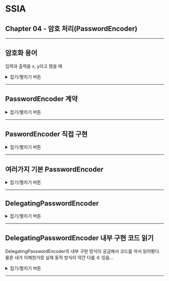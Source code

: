 # SSIA
## Chapter 04 - 암호 처리(PasswordEncoder)

---

## 암호화 용어

입력과 출력을 x, y라고 했을 때

<details>
<summary>접기/펼치기 버튼</summary>
<div markdown="1">

### 인코딩(Encoding)
- 주어진 입력에 대한 모든 변환
- 예) x -> y // abc -> cda

### 암호화(Encryption)
- 출력을 얻기 위해, 입력값과 키를 모두 지정해야할 때, 이러한 특수한 인코딩 방법을 '암호화'라고 한다.
- 예) (x, k) -> y

### 복호화 == 역함수 복호화(Reverse Function Decryption)
- 출력과 키값을 이용하여 입력값을 역으로 얻어내는 함수를 이용해, 입력값을 얻어냄
  - 예) (y, k) -> x
- 암호화, 복호화에 사용되는 키가 서로 같을 경우 이 키를 대칭 키라고 한다.

### 비대칭키(Asymmetric Key)
- Encryption, Reverse Function Decryption 에 사용하는 키를 서로 다르게 사용할 때
  - (x, k1) -> y
  - (y, k2) -> x
- 이 때 (k1, k2) 를 키 쌍(key pair)라고 한다.
- 암호화에 사용되는 k1을 공개키(Public Key), k2를 개인키(Private Key)라고 한다.

### 해싱(Hashing)
- 함수가 일방향으로만 작동하는 특수한 인코딩
- 함수의 입력값 x로부터 y를 구할 수 있더라도 출력 y로부터 입력 x를 얻어낼 수 없음
- 하지만 출력 y가 입력 x에 해당하는지 확인할 수 있는 방법이 반드시 있어야한다.
- 결국 해싱 기법은 두가지 함수가 쌍으로 필요하다.
  - x -> y : x에서 y를 얻어내는 함수
  - (x, y) -> boolean : 일치 여부를 얻어내는 함수

### 솔트(Salt)
- 해싱함수의 입력에 임의의 값을 추가하여 암호화
  - 예) (x, k) -> y
  - 여기서 k가 솔트가 된다.
- 솔트를 통해서, 함수를 더 강하게 만들고, 결과에서 입력을 얻는 역함수의 적용 난도를 높일 수 있다.

</div>
</details>

---

## PasswordEncoder 계약

<details>
<summary>접기/펼치기 버튼</summary>
<div markdown="1">

```java
public interface PasswordEncoder {

	String encode(CharSequence rawPassword);
	boolean matches(CharSequence rawPassword, String encodedPassword);
	default boolean upgradeEncoding(String encodedPassword) {
		return false;
	}

}
```
PasswordEncoder 계약을 통해 스프링 시큐리티에 암호를 검증하는 방법을 알려줄 수 있다.
- `encode(...)` : 지정 문자열을 암호화한다. (기능 관점 해시, 암호화)
- `matches(rawPassword, encodedPassword)` : 평문 문자열과 암호화된 패스워드를 비교하여 일치하는 지 여부를 반환한다.
- `upgradeEncoding(...)` : 인코딩 된 암호를 다시 암호화 할 지의 여부
  - 디폴트는 false
  - true를 반환하도록 오버라이드하면 클라이언트 측에서 이를 확인하고, 보안 향상을 위해 기존 암호를 다시 인코딩하도록 할 수 있다.

</div>
</details>

---

## PaswordEncoder 직접 구현
<details>
<summary>접기/펼치기 버튼</summary>
<div markdown="1">

### 가장 단순한 구현
```java
public class PlainTextPasswordEncoder implements PasswordEncoder {

    @Override
    public String encode(CharSequence rawPassword) {
        return rawPassword.toString(); // 암호를 변경하지 않고 그대로 반환
    }

    @Override
    public boolean matches(CharSequence rawPassword, String encodedPassword) {
        return rawPassword.equals(encodedPassword); // 두 문자열이 같은지 확인한다.
    }
}
```
- NoOpPasswordEncoder와 동일한 방식의 구현
- 암호를 단순히 일반 텍스트로 취급한다

### SHA-512로 입력을 해싱하여 암호화하는 PasswordEncoder 구현
```java

public class Sha512PasswordEncoder implements PasswordEncoder {

    @Override
    public String encode(CharSequence rawPassword) {
        return hashWithSHA512(rawPassword.toString());
    }

    private String hashWithSHA512(String input) {
        StringBuilder result = new StringBuilder();
        try {
            MessageDigest messageDigest = MessageDigest.getInstance("SHA-512");
            byte[] digested = messageDigest.digest(input.getBytes());
            for (byte b : digested) {
                result.append(Integer.toHexString(0xFF & b));
            }
            return result.toString(); // 입력의 해시값을 반환함.
        } catch (NoSuchAlgorithmException e) {
            throw new RuntimeException("Bad algorithm", e);
        }
    }

    @Override
    public boolean matches(CharSequence rawPassword, String encodedPassword) {
        String hashedPassword = encode(rawPassword);
        return encodedPassword.equals(hashedPassword);
    }

}
```
- SHA-512 로 원시암호를 해시하여 인코딩하는 방식으로 직접 구현
- 하지만 스프링 시큐리티에서 제공하는 더 좋은 기본 PasswordEncoder 구현체들이 있으므로 차라리 이들을 사용하는 것을 고려해볼만 하다.

</div>
</details>

---

## 여러가지 기본 PasswordEncoder

<details>
<summary>접기/펼치기 버튼</summary>
<div markdown="1">

### StandardPasswordEncoder
```java
PasswordEncoder p = new StandardPasswordEncoder();
PasswordEncoder p = new StandardPasswordEncoder("secret");
```
- `SHA-256` 알고리즘을 사용하여 해싱
- 이제는 사용하지 않는 것이 좋다. (Deprecated)

### Pdkdf2PasswordEncoder
```java
PasswordEncoder p = new Pbkdf2PasswordEncoder();
PasswordEncoder p = new Pbkdf2PasswordEncoder("secret");
PasswordEncoder p = new Pbkdf2PasswordEncoder("secret", 185000, 256);
```
- PBKDF2로 암호를 인코딩
- secret, iterations, hashWidth
  - secret : 키
  - iterations : 암호 인코딩 반복 횟수
  - hashWidth : 해시의 크기
- iterations, hashWidth 값이 클 수록 강력해지지만, 애플리케이션이 소비하는 리소스가 증가한다.

### BCryptPasswordEncoder
```java
PasswordEncoder p = new BCryptPasswordEncoder();
PasswordEncoder p = new BCryptPasswordEncoder(4);

SecureRandom secureRandom = SecureRandom.getInstanceStrong();
PasswordEncoder p = new BCryptPasswordEncoder(4, secureRandom);
```
- bcrypt 강력 해싱함수를 이용한 패스워드 인코더
- strength, SecureRandom
  - strength : 로그 라운드를 나타내는 강도 계수. 해싱 작업이 이용하는 반복 횟수에 영향을 끼친다.
    - 반복 횟수는 2로그 라운드로 계산되고, 이 값은 4~31 사이여야 한다.
  - SecureRandom : 인코딩에 사용되는 SecureRandom

### SCryptPasswordEncoder
```java
PasswordEncoder p = new SCryptPasswordEncoder();
PasswordEncoder p = new SCryptPasswordEncoder(16384, 8, 1, 32, 64);
```
- cpuCost, memoryCost, parallelization, keyLength, saltLength
  - cpuCost : CPU 비용
  - memoryCost : 메모리 비용
  - parallelization : 병렬화 계수
  - keyLength : 키 길이
  - saltLength : 솔트 길이

</div>
</details>

---

## DelegatingPasswordEncoder

<details>
<summary>접기/펼치기 버튼</summary>
<div markdown="1">

### 왜 사용하는가?
- 특정 애플리케이션 버전부터 인코딩 알고리즘을 변경하고 싶을 때
- 현재 사용되던 인코딩 알고리즘의 취약성이 발견되었으나 기존 인코딩 방식을 쉽게 변경할 수 없을 때
- 결국 하나의 애플리케이션에서 여러 방식의 해시를 지원해야 한다.

### 특징
![picture-04-03.jpg](imgs/picture-04-03.jpg)

![picture-04-04.jpg](imgs/picture-04-04.jpg)

- 내부적으로 여러가지 PasswordEncoder 구현체를 가지고 있고, 이들에게 인코딩을 한뒤 각각의 인코더에 대응하는 접두사를 암호 앞에 붙여서
꾸며줌 (데코레이터)
- 접두사를 기준으로 올바른 PasswordEncoder 구현체에게 작업을 위임
- 만약 기존에 DelegatingPasswordEncoder를 사용하지 않았더라도, 기존의 접두사를 붙이지 않는 PasswordEncoder를 내부적으로
디폴트 패스워드인코더로 설정하여 새로 변경하는 패스워드 인코딩 방식으로 점진적으로 변경시킬 수 있도록 할 수 있음
  - `setDefaultPasswordEncoderForMatches` 메서드를 통해 지정할 수 있다.

### 예시
```java
Map<String, PasswordEncoder> encoders = Map.of(
        "noop", NoOpPasswordEncoder.getInstance(),
        "bcrypt", new BCryptPasswordEncoder(),
        "scrypt", new SCryptPasswordEncoder()
);

passwordEncoder = new DelegatingPasswordEncoder("bcrypt", encoders);
```
- 이와 같이 설정하면 이 DelegatingPasswordEncoder는 내부적으로 3개의 패스워드 인코더를 가진다.
- 기본적인 인코딩 전략은 "bcrypt" 에 대응하는 BCryptPasswordEncoder 이므로 이를 통해 새로 들어오는 암호를 인코딩한다.
- 물론, DB에 bcrypt 말고 다른 인코딩으로 저장된 암호들이 있더라도 이들에 대해서는 해당 방식을 지원하는 패스워드 인코더를
내부적으로 포함하게 해서 match 할 수 있다.
  - upgradeEncoding 메서드가 오버라이드 되어 있으므로, 다른 방식의 인코딩 암호들을 bcrypt 방식으로 갱신하도록 할 수 있다.

```text
{bcrypt}$2a$10$xn3LI/AjqicFYZFruSwve.681477XaVNaUQbrlgioaWPn4tlKsnmG
```
- DB에 저장된 암호가 위와 같을 때, 앞의 접두사 `{bcrpyt}`를 읽고 내부적으로 매핑된 BCryptPasswordEncoder에게 작업을 위임한다.
```text
{noop}12345
```
- DB에 저장된 암호가 위와 같을 때, 앞의 접두사 `{noop}`를 읽고 내부적으로 등록한 NoOpPasswordEncoder에게 작업을 위임한다.


### 스프링 시큐리티에서 제공하는 정적 메서드
```java
	public static PasswordEncoder createDelegatingPasswordEncoder() {
		String encodingId = "bcrypt";
		Map<String, PasswordEncoder> encoders = new HashMap<>();
		encoders.put(encodingId, new BCryptPasswordEncoder());
		encoders.put("ldap", new org.springframework.security.crypto.password.LdapShaPasswordEncoder());
		encoders.put("MD4", new org.springframework.security.crypto.password.Md4PasswordEncoder());
		encoders.put("MD5", new org.springframework.security.crypto.password.MessageDigestPasswordEncoder("MD5"));
		encoders.put("noop", org.springframework.security.crypto.password.NoOpPasswordEncoder.getInstance());
		encoders.put("pbkdf2", new Pbkdf2PasswordEncoder());
		encoders.put("scrypt", new SCryptPasswordEncoder());
		encoders.put("SHA-1", new org.springframework.security.crypto.password.MessageDigestPasswordEncoder("SHA-1"));
		encoders.put("SHA-256",
				new org.springframework.security.crypto.password.MessageDigestPasswordEncoder("SHA-256"));
		encoders.put("sha256", new org.springframework.security.crypto.password.StandardPasswordEncoder());
		encoders.put("argon2", new Argon2PasswordEncoder());
		return new DelegatingPasswordEncoder(encodingId, encoders);
	}
```
- `PasswordEncoderFactories.createDelegatingPasswordEncoder()`를 사용하면
스프링 시큐리티에서 제공하는 DelegatingPasswordEncoder를 사용할 수 있다.

### (참고) 디자인패턴 - Composite 패턴
![composite-pattern](imgs/composite-pattern.jpg)

이 클래스는 Composite 패턴이 적용됐다.

- Client : AuthenticationProvider
- Component : PasswordEncoder
- Leaf : 다른 패스워드 인코더들
- Composite : DelegatingPasswordEncoder

</div>
</details>

---

## DelegatingPasswordEncoder 내부 구현 코드 읽기

DelegatingPasswordEncoder의 내부 구현 방식이 궁금해서 코드를 까서 읽어봤다.
물론 내가 이해한거랑 실제 동작 방식이 약간 다를 수 있음...

<details>
<summary>접기/펼치기 버튼</summary>
<div markdown="1">

### 상태
```java
public class DelegatingPasswordEncoder implements PasswordEncoder {

	private static final String PREFIX = "{";

	private static final String SUFFIX = "}";

	private final String idForEncode;

	private final PasswordEncoder passwordEncoderForEncode;

	private final Map<String, PasswordEncoder> idToPasswordEncoder;

	private PasswordEncoder defaultPasswordEncoderForMatches = new UnmappedIdPasswordEncoder();

}
```
- `PREFIX`, `SUFFIX` : 실제 DB에 저장되는 비밀번호는 `{…}...` 형태로 저장되는데 앞의 `{...}` 을 위하여 갖고 있는 static 상수
- `idForEncode` : 이 인스턴스에서 인코딩에 사용하는 인코더의 id
- `passwordEncoderForEncoder` : 새로 인코딩에 사용하는 PasswordEncoder
- `idToPasswordEncoder` : 등록한 PasswordEncoder들의 Map
  - key : id (접두사 `{...}` 기준 `...` 가 등록됨)
  - value : PasswordEncoder
- `defaultPasswordEncoderForMatches` : 접두사가 없는(DelegatingPasswordEncoder 이전 방식으로 인코딩된) 패스워드들을 매칭할 디폴트 패스워드 인코더
  - 기존의 패스워드 인코딩 방식을 더 이상 사용하지 않고, DelegatingPasswordEncoder를 통해 다른 패스워드 인코딩 방식으로 점진적으로 변경하고 싶을 경우
  이곳에 기존에 쓰던 패스워드 인코더를 두면된다.
  - `setDefaultPasswordEncoderForMatches` 메서드를 사용하여 기존 인코더를 두면 되고 따로 지정하지 않으면 디폴트로 내부 클래스인
  `UnmappedIdPasswordEncoder` 인스턴스가 할당된다.

### 생성자
```java
public DelegatingPasswordEncoder(String idForEncode, Map<String, PasswordEncoder> idToPasswordEncoder) {
    if (idForEncode == null) {
        throw new IllegalArgumentException("idForEncode cannot be null");
    }
    if (!idToPasswordEncoder.containsKey(idForEncode)) {
        throw new IllegalArgumentException(
                "idForEncode " + idForEncode + "is not found in idToPasswordEncoder " + idToPasswordEncoder);
    }
    for (String id : idToPasswordEncoder.keySet()) {
        if (id == null) {
            continue;
        }
        if (id.contains(PREFIX)) {
            throw new IllegalArgumentException("id " + id + " cannot contain " + PREFIX);
        }
        if (id.contains(SUFFIX)) {
            throw new IllegalArgumentException("id " + id + " cannot contain " + SUFFIX);
        }
    }
    this.idForEncode = idForEncode;
    this.passwordEncoderForEncode = idToPasswordEncoder.get(idForEncode);
    this.idToPasswordEncoder = new HashMap<>(idToPasswordEncoder);
}
```
- 유효성 검사
  - idForEncode : 인코딩에 사용할 패스워드 인코더의 id
    - null이여선 안 된다.
  - idToPasswordEncoder : 패스워드 인코더들의 Map
    - `(idForEncode, 인코딩에_사용하는_패스워드_인코더)`가 반드시 내부 요소로 존재해야한다.
    - id가 null인 key가 있어도 된다. (근데 이런 id를 쓰지 않는게 좋을 것이다)
    - id는 `{` 또는 `}`
- 인스턴스 변수 할당

### 인코딩 (encode)
```java
@Override
public String encode(CharSequence rawPassword) {
    return PREFIX + this.idForEncode + SUFFIX + this.passwordEncoderForEncode.encode(rawPassword);
}
```
- 파라미터 : `rawPassword`(평문 패스워드)
- `rawPassword` 앞에 접두사(`{id}`)를 붙이고, 실제 `rawPassword`의 인코딩을 `passwordEncoderForEncode`에게 위임하여 결합한다.
- 실제 인코딩을 내부적으로 가진 인코더에게 위임하고, 앞에 접두사를 붙이는 역할을 수행함. (데코레이터)

### 매칭(match)
```java
@Override
public boolean matches(CharSequence rawPassword, String prefixEncodedPassword) {
    if (rawPassword == null && prefixEncodedPassword == null) {
        return true;
    }
    String id = extractId(prefixEncodedPassword);
    PasswordEncoder delegate = this.idToPasswordEncoder.get(id);
    if (delegate == null) {
        return this.defaultPasswordEncoderForMatches.matches(rawPassword, prefixEncodedPassword);
    }
    String encodedPassword = extractEncodedPassword(prefixEncodedPassword);
    return delegate.matches(rawPassword, encodedPassword);
}
```
- 파라미터 : `rawPassword`(원본 암호), `prefixedEncodedPassword`(저장된 암호 : 접두사가 붙어있다)
- `rawPassword`가 null이고, `prefixedEncodedPassword`가 null이면 true
  - 보통 DB에 비밀번호를 저장할 때 null로 저장하는 것을 허락하진 않을 것이므로 이 조건에 의해 통과되는 일은 없을 듯하다.
- `extractId(prefixedPassword)` 를 통해, id를 추출한다.
  - 앞의 접두사 `{id}` 안에 둘러싸여진 id가 추출된다.
- `id`를 통해서, 대응하는 `passwordEncoder`인 `delegate` 를 찾아낸다.
  - 찾아낸 `delegate`가 null이면? : 맞는 PasswordEncoder가 등록되어 있지 않다는 뜻이다. 이것의 인증처리는 디폴트 패스워드 인코더인
  `defaultPasswordEncoderForMatches` 에게 위임한다. 우리가 기존 방식 인코딩을 사용하다가, `DelegatingPasswordEncoder`로 인코딩 방식을
  변경하였을 경우, 기존 방식의 인코딩 암호의 인증은 디폴트 패스워드 인코더에게 인증 로직을 위임할 수 있는 것이다.
- `delegate`가 존재하면 접두사 뒤의 실제 인코딩 암호를 추출하고(`encodedPassword`), `delegate`에게 위임하여, rawPassword와 매칭한다.

### 패스워드를 다시 인코딩할 것인지 여부(upgradeEncoding)
```java
@Override
public boolean upgradeEncoding(String prefixEncodedPassword) {
    String id = extractId(prefixEncodedPassword);
    if (!this.idForEncode.equalsIgnoreCase(id)) {
        return true;
    }
    else {
        String encodedPassword = extractEncodedPassword(prefixEncodedPassword);
        return this.idToPasswordEncoder.get(id).upgradeEncoding(encodedPassword);
    }
}
```
- 파라미터 : prefixEncodedPassword
- PasswordEncoder 계약의 `upgradeEncoding` : 비밀번호를 다시 인코딩할 지 여부를 묻는 메서드
  - true를 반환하는 것은 비밀번호를 다시 인코딩 요청하길 원한다는 응답이다.
  - false를 반환하는 것은 비밀번호를 다시 인코딩 할 필요가 없다는 응답이다.
- 절차 : `prefixEncodedPassword` 의 접두사로부터 id를 추출하고, 이것이 현재 `idForEncode`(인코딩에 사용하는 인코더의 id)의 id와
  비교했을 때
  - 일치하지 않으면 : 다시 인코딩하길 원한다고 응답한다. (현재 인코더에 맞게 다시 암호를 인코딩해달라고 요청)
  - 일치하면 : 접두사 뒷부분의 encodedPassword를 추출하고, 접두사에 맞는 PasswordEncoder에게 upgradeEncoding 처리를 위임한다.
    (인코더에게 새로 갱신할지 물어본다.)
- 클라이언트는 여기서 반환된 bool 값을 확인하고 인코딩 갱신 요청 여부를 판단할 것이다.

### 디폴트 패스워드 인코더 지정
```java
public void setDefaultPasswordEncoderForMatches(PasswordEncoder defaultPasswordEncoderForMatches) {
    if (defaultPasswordEncoderForMatches == null) {
        throw new IllegalArgumentException("defaultPasswordEncoderForMatches cannot be null");
    }
    this.defaultPasswordEncoderForMatches = defaultPasswordEncoderForMatches;
}
```
- 암호의 접두사가 없을 경우 처리할 디폴트 패스워드 인코더를 지정한다.
- Delegating 방식을 쓰기 이전에 다른 패스워드 인코더를 사용하였을 경우 보통 접두사가 없는 인코딩 패스워드를 사용했을텐데, DelegatingPassword 방식으로 넘어오고 싶을 때 이 방식을 이용하면 된다.


### 내부 구현 메서드
```java
private String extractId(String prefixEncodedPassword) {
    if (prefixEncodedPassword == null) {
        return null;
    }
    int start = prefixEncodedPassword.indexOf(PREFIX);
    if (start != 0) {
        return null;
    }
    int end = prefixEncodedPassword.indexOf(SUFFIX, start);
    if (end < 0) {
        return null;
    }
    return prefixEncodedPassword.substring(start + 1, end);
}

private String extractEncodedPassword(String prefixEncodedPassword) {
    int start = prefixEncodedPassword.indexOf(SUFFIX);
    return prefixEncodedPassword.substring(start + 1);
}
```
- `extractId` : prefixEncodedPassword의 접두사 `{id}` 에서 `id` 을 추출한다.
  - 예) {noop}Aakb7fle3 → noop
- `extractEncodedPassword` : prefixEncodedPassword의 접두사 뒷부분을 추출한다.
  - 예) {noop}Aakb7fle3 → Aakb7fle3

### UnmappedIdPasswordEncoder
```java
private class UnmappedIdPasswordEncoder implements PasswordEncoder {

    @Override
    public String encode(CharSequence rawPassword) {
        throw new UnsupportedOperationException("encode is not supported");
    }

    @Override
    public boolean matches(CharSequence rawPassword, String prefixEncodedPassword) {
        String id = extractId(prefixEncodedPassword);
        throw new IllegalArgumentException("There is no PasswordEncoder mapped for the id \"" + id + "\"");
    }

}
```
- 기본적으로 등록되는 `defaultPasswordEncoderForMatches` 인스턴스의 클래스
- matches 메서드를 다시 읽어보면 암호의 접두사에 해당하는 passwordEncoder가 없을 때 디폴트 패스워드 인코더가 호출된다.
- 그런데 우리가 디폴트 패스워드 인코더를 등록하지 않으면 이 인스턴스가 호출되어 예외가 발생한다.
- DB에 암호가 저장되어 있는데, 이에 대응하는 패스워드 인코더가 어디에도 없으므로(심지어 디폴트 패스워드 인코더도 등록되지 않음) 예외가 발생하는
것이다.


</div>
</details>

---
